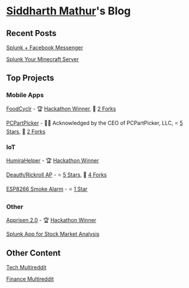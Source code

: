 # [Siddharth Mathur](https://www.smathur.tk/)'s Blog

## Recent Posts

[Splunk + Facebook Messenger](https://www.smathur.tk/splunk-messenger/)

[Splunk Your Minecraft Server](https://www.smathur.tk/SplunkMC/)

## Top Projects

### Mobile Apps

[FoodCyclr](https://github.com/sidward35/FoodCyclr) - 🏆 [Hackathon Winner](https://devpost.com/software/foodcyclr), 🍴 [2 Forks](https://github.com/sidward35/FoodCyclr/network/members)

[PCPartPicker](https://github.com/sidward35/PCPartPicker) - 👨‍💼 Acknowledged by the CEO of PCPartPicker, LLC, ⭐ [5 Stars](https://github.com/sidward35/PCPartPicker/stargazers), 🍴 [2 Forks](https://github.com/sidward35/PCPartPicker/network/members)

### IoT

[HumiraHelper](https://github.com/sidward35/HumiraHelper) - 🏆 [Hackathon Winner](https://twitter.com/abbvie/status/1145693699118174208)

[Deauth/Rickroll AP](https://github.com/sidward35/Deauth-RickRollAP) - ⭐ [5 Stars](https://github.com/sidward35/Deauth-RickRollAP/stargazers), 🍴 [4 Forks](https://github.com/sidward35/Deauth-RickRollAP/network/members)

[ESP8266 Smoke Alarm](https://github.com/sidward35/esp8266-smoke-alarm) - ⭐ [1 Star](https://github.com/sidward35/esp8266-smoke-alarm/stargazers)

### Other

[Apprisen 2.0](https://github.com/sidward35/Apprisen2.0) - 🏆 [Hackathon Winner](https://twitter.com/Apprisen/status/1185649343870582784)

[Splunk App for Stock Market Analysis](https://github.com/sidward35/splunk-stocks-analysis)

## Other Content

[Tech Multireddit](https://www.smathur.tk/tech)

[Finance Multireddit](https://www.smathur.tk/money)
